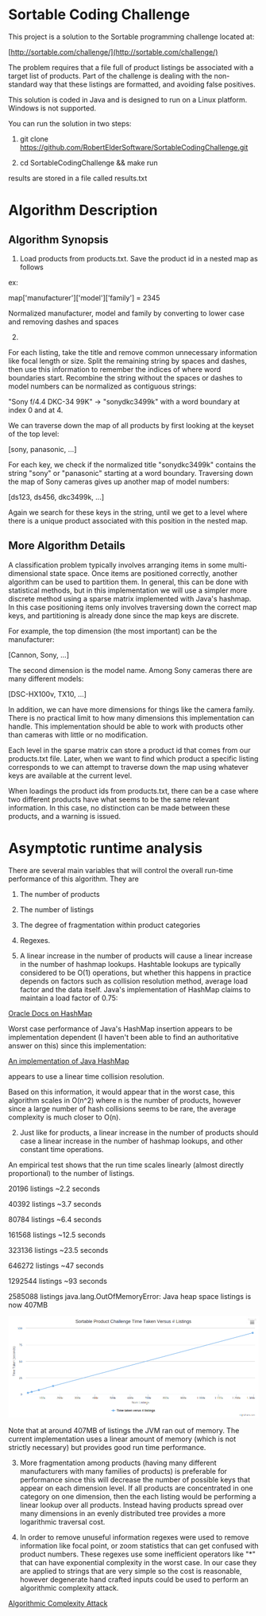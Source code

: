 # Sortable Coding Challenge

This project is a solution to the Sortable programming challenge located at:

[http://sortable.com/challenge/](http://sortable.com/challenge/)

The problem requires that a file full of product listings be associated with a target list of products.  Part of the challenge is dealing with the non-standard way that these listings are formatted, and avoiding false positives.

This solution is coded in Java and is designed to run on a Linux platform.  Windows is not supported.

You can run the solution in two steps:

1)  git clone https://github.com/RobertElderSoftware/SortableCodingChallenge.git

2)  cd SortableCodingChallenge && make run

results are stored in a file called results.txt

# Algorithm Description

##  Algorithm Synopsis

1)  Load products from products.txt.  Save the product id in a nested map as follows

ex:

map['manufacturer']['model']['family'] = 2345

Normalized manufacturer, model and family by converting to lower case and removing
dashes and spaces

2)

For each listing, take the title and remove common unnecessary information like focal
length or size.  Split the remaining string by spaces and dashes, then use this information
to remember the indices of where word boundaries start.  Recombine the string without the
spaces or dashes to model numbers can be normalized as contiguous strings:

"Sony f/4.4 DKC-34 99K"  -> "sonydkc3499k" with a word boundary at index 0 and at 4.

We can traverse down the map of all products by first looking at the keyset of the top level:

[sony, panasonic, ...]

For each key, we check if the normalized title "sonydkc3499k" contains the string "sony" or "panasonic"
starting at a word boundary.  Traversing down the map of Sony cameras gives up another map of model numbers:

[ds123, ds456, dkc3499k, ...]

Again we search for these keys in the string, until we get to a level where there is a unique product
associated with this position in the nested map.

##  More Algorithm Details

A classification problem typically involves arranging items in some multi-dimensional
state space.  Once items are positioned correctly, another algorithm can be used to
partition them.  In general, this can be done with statistical methods, but in this 
implementation we will use a simpler more discrete method using a sparse matrix
implemented with Java's hashmap.  In this case positioning items only involves
traversing down the correct map keys, and partitioning is already done since the
map keys are discrete.

For example, the top dimension (the most important) can be the manufacturer:

[Cannon, Sony, ...]

The second dimension is the model name.  Among Sony cameras there are many different
models:

[DSC-HX100v, TX10, ...]

In addition, we can have more dimensions for things like the camera family.  There is
no practical limit to how many dimensions this implementation can handle.  This
implementation should be able to work with products other than cameras with little or no
modification.

Each level in the sparse matrix can store a product id that comes from our products.txt
file.  Later, when we want to find which product a specific listing corresponds to
we can attempt to traverse down the map using whatever keys are available at the current
level.  

When loadings the product ids from products.txt, there can be a case where two different
products have what seems to be the same relevant information.  In this case, no distinction
can be made between these products, and a warning is issued.

# Asymptotic runtime analysis

There are several main variables that will control the overall run-time performance of this algorithm.  They are

1)  The number of products

2)  The number of listings

3)  The degree of fragmentation within product categories

4)  Regexes.


1)  A linear increase in the number of products will cause a linear increase in the number of hashmap lookups.  Hashtable lookups are typically considered to be O(1) operations, but whether this happens in practice depends on factors such as collision resolution method, average load factor and the data itself.  Java's implementation of HashMap claims to maintain a load factor of 0.75:

[Oracle Docs on HashMap](http://docs.oracle.com/javase/6/docs/api/java/util/HashMap.html)

Worst case performance of Java's HashMap insertion appears to be implementation dependent (I haven't been able to find an authoritative answer on this) since this implementation:

[An implementation of Java HashMap](http://grepcode.com/file/repository.grepcode.com/java/root/jdk/openjdk/6-b27/java/util/HashMap.java#HashMap.addEntry%28int%2Cjava.lang.Object%2Cjava.lang.Object%2Cint%29)

appears to use a linear time collision resolution.

Based on this information, it would appear that in the worst case, this algorithm scales in O(n^2) where n is the number of products, however since a large number of hash collisions seems to be rare, the average complexity is much closer to O(n).

2)  Just like for products, a linear increase in the number of products should case a linear increase in the number of hashmap lookups, and other constant time operations.

 An empirical test shows that the run time scales linearly (almost directly proportional) to the number of listings.

 20196   listings ~2.2  seconds

 40392   listings ~3.7  seconds

 80784   listings ~6.4  seconds

161568   listings ~12.5 seconds

323136   listings ~23.5 seconds

646272   listings ~47   seconds

1292544  listings ~93   seconds

2585088  listings java.lang.OutOfMemoryError: Java heap space  listings is now 407MB

![Runtime](https://github.com/RobertElderSoftware/SortableCodingChallenge/blob/master/runtime.png)

Note that at around 407MB of listings the JVM ran out of memory. The current implementation uses a linear amount of memory (which is not strictly necessary) but provides good run time performance.

3)  More fragmentation among products (having many different manufacturers with many families of products) is preferable for performance since this will decrease the number of possible keys that appear on each dimension level.  If all products are concentrated in one category on one dimension, then the each listing would be performing a linear lookup over all products.  Instead having products spread over many dimensions in an evenly distributed tree provides a more logarithmic traversal cost. 

4)  In order to remove unuseful information regexes were used to remove information like focal point, or zoom statistics that can get confused with product numbers.  These regexes use some inefficient operators like "\*" that can have exponential complexity in the worst case.  In our case they are applied to strings that are very simple so the cost is reasonable, however degenerate hand crafted inputs could be used to perform an algorithmic complexity attack.

[Algorithmic Complexity Attack](http://en.wikipedia.org/wiki/Algorithmic_complexity_attack)

